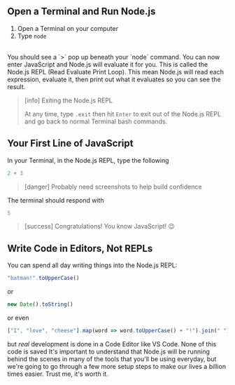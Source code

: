 ## Open a Terminal and Run Node.js

1. Open a Terminal on your computer
2. Type `node`

<br>
You should see a `>` pop up beneath your `node` command. You can now enter JavaScript and Node.js will evaluate it for you. This is called the Node.js REPL (Read Evaluate Print Loop). This mean Node.js will read each expression, evaluate it, then print out what it evaluates so you can see the result.

> [info] Exiting the Node.js REPL
>
> At any time, type `.exit` then hit `Enter` to exit out of the Node.js REPL and go back to normal Terminal bash commands.

## Your First Line of JavaScript
In your Terminal, in the Node.js REPL, type the following

```js
2 + 3
```

> [danger] Probably need screenshots to help build confidence

The terminal should respond with

```js
5
```

> [success] Congratulations! You know JavaScript! :wink:

## Write Code in Editors, Not REPLs

You can spend all day writing things into the Node.js REPL:

```js
"batman!".toUpperCase()
```

or

```js
new Date().toString()
```

or even

```js
["I", "love", "cheese"].map(word => word.toUpperCase() + "!").join(" ")
```

but _real_ development is done in a Code Editor like VS Code. None of this code is saved It's important to understand that Node.js will be running behind the scenes in many of the tools that you'll be using everyday, but we're going to go through a few more setup steps to make our lives a billion times easier. Trust me, it's worth it.



